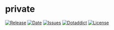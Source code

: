 # private

[![Release](https://img.shields.io/github/v/release/franck-paul/private)](https://github.com/franck-paul/private/releases)
[![Date](https://img.shields.io/github/release-date/franck-paul/private)](https://github.com/franck-paul/private/releases)
[![Issues](https://img.shields.io/github/issues/franck-paul/private)](https://github.com/franck-paul/private/issues)
[![Dotaddict](https://img.shields.io/badge/dotaddict-official-green.svg)](https://plugins.dotaddict.org/dc2/details/private)
[![License](https://img.shields.io/github/license/franck-paul/private)](https://github.com/franck-paul/private/blob/master/LICENSE)

